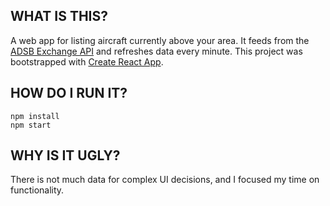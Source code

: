 ## WHAT IS THIS?

A web app for listing aircraft currently above your area. It feeds from the [ADSB Exchange API](https://www.adsbexchange.com/data/) and refreshes data every minute.
This project was bootstrapped with [Create React App](https://github.com/facebookincubator/create-react-app).

## HOW DO I RUN IT?

```
npm install
npm start
```

## WHY IS IT UGLY?

There is not much data for complex UI decisions, and I focused my time on functionality.
